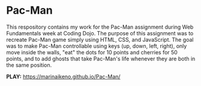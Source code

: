 # Pac-Man

This respository contains my work for the Pac-Man assignment during Web Fundamentals week at Coding Dojo. The purpose of this assignment was to recreate Pac-Man game simply using HTML, CSS, and JavaScript. The goal was to make Pac-Man controllable using keys (up, down, left, right), only move inside the walls, "eat" the dots for 10 points and cherries for 50 points, and to add ghosts that take Pac-Man's life whenever they are both in the same position. 

**PLAY:** https://marinaikeno.github.io/Pac-Man/
